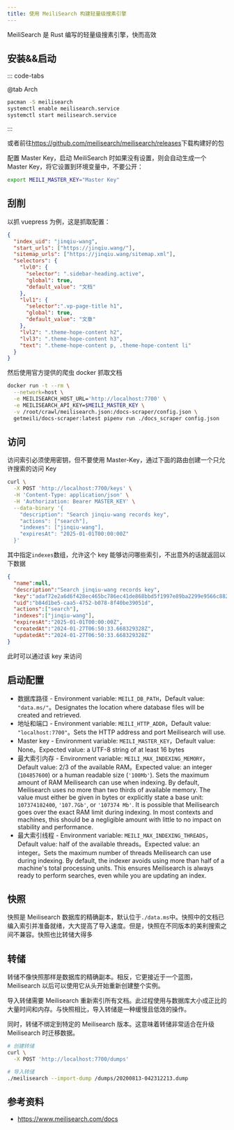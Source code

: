 ```yaml
---
title: 使用 MeiliSearch 构建轻量级搜素引擎
---
```


MeiliSearch 是 Rust 编写的轻量级搜素引擎，快而高效

## 安装&&启动

::: code-tabs

@tab Arch

```sh
pacman -S meilisearch
systemctl enable meilisearch.service
systemctl start meilisearch.service
```

:::

或者前往<https://github.com/meilisearch/meilisearch/releases>下载构建好的包

配置 Master Key，启动 MeiliSearch 时如果没有设置，则会自动生成一个 Master Key，将它设置到环境变量中，不要公开：

```sh
export MEILI_MASTER_KEY="Master Key"
```

## 刮削

以抓 vuepress 为例，这是抓取配置：

```json
{
  "index_uid": "jinqiu-wang",
  "start_urls": ["https://jinqiu.wang/"],
  "sitemap_urls": ["https://jinqiu.wang/sitemap.xml"],
  "selectors": {
    "lvl0": {
      "selector": ".sidebar-heading.active",
      "global": true,
      "default_value": "文档"
    },
    "lvl1": {
      "selector":".vp-page-title h1",
      "global": true,
      "default_value": "文章"
    },
    "lvl2": ".theme-hope-content h2",
    "lvl3": ".theme-hope-content h3",
    "text": ".theme-hope-content p, .theme-hope-content li"
  }
}
```

然后使用官方提供的爬虫 docker 抓取文档

```sh
docker run -t --rm \
  --network=host \
  -e MEILISEARCH_HOST_URL='http://localhost:7700' \
  -e MEILISEARCH_API_KEY=$MEILI_MASTER_KEY \
  -v /root/crawl/meilisearch.json:/docs-scraper/config.json \
  getmeili/docs-scraper:latest pipenv run ./docs_scraper config.json
```

## 访问

访问索引必须使用密钥，但不要使用 Master-Key，通过下面的路由创建一个只允许搜索的访问 Key

```sh
curl \
  -X POST 'http://localhost:7700/keys' \
  -H 'Content-Type: application/json' \
  -H 'Authorization: Bearer MASTER_KEY' \
  --data-binary '{
    "description": "Search jinqiu-wang records key",
    "actions": ["search"],
    "indexes": ["jinqiu-wang"],
    "expiresAt": "2025-01-01T00:00:00Z"
  }'
```

其中指定`indexes`数组，允许这个 key 能够访问哪些索引，不出意外的话就返回以下数据

```json
{
  "name":null,
  "description":"Search jinqiu-wang records key",
  "key":"adaf72e2a6d6f428ec465bc786ec41de868bbd5f1997e89ba2299e9566c88213",
  "uid":"b84d1be5-caa5-4752-b078-8f40be39051d",
  "actions":["search"],
  "indexes":["jinqiu-wang"],
  "expiresAt":"2025-01-01T00:00:00Z",
  "createdAt":"2024-01-27T06:50:33.668329328Z",
  "updatedAt":"2024-01-27T06:50:33.668329328Z"
}
```

此时可以通过该 key 来访问

## 启动配置

+ 数据库路径 - Environment variable: `MEILI_DB_PATH`，Default value: `"data.ms/"`。Designates the location where database files will be created and retrieved.
+ 地址和端口 - Environment variable: `MEILI_HTTP_ADDR`，Default value: `"localhost:7700"`。Sets the HTTP address and port Meilisearch will use.
+ Master key - Environment variable: `MEILI_MASTER_KEY`，Default value: None。Expected value: a UTF-8 string of at least 16 bytes
+ 最大索引内存 - Environment variable: `MEILI_MAX_INDEXING_MEMORY`，Default value: 2/3 of the available RAM。Expected value: an integer (`104857600`) or a human readable size (`'100Mb'`). Sets the maximum amount of RAM Meilisearch can use when indexing. By default, Meilisearch uses no more than two thirds of available memory. The value must either be given in bytes or explicitly state a base unit: `107374182400`, `'107.7Gb'`, or `'107374 Mb'`. It is possible that Meilisearch goes over the exact RAM limit during indexing. In most contexts and machines, this should be a negligible amount with little to no impact on stability and performance.
+ 最大索引线程 - Environment variable: `MEILI_MAX_INDEXING_THREADS`，Default value: half of the available threads。Expected value: an integer。Sets the maximum number of threads Meilisearch can use during indexing. By default, the indexer avoids using more than half of a machine's total processing units. This ensures Meilisearch is always ready to perform searches, even while you are updating an index.

## 快照

快照是 Meilisearch 数据库的精确副本，默认位于`./data.ms`中。快照中的文档已编入索引并准备就绪，大大提高了导入速度。但是，快照在不同版本的美利搜索之间不兼容。快照也比转储大得多

## 转储

转储不像快照那样是数据库的精确副本。相反，它更接近于一个蓝图，Meilisearch 以后可以使用它从头开始重新创建整个实例。

导入转储需要 Meilisearch 重新索引所有文档。此过程使用与数据库大小成正比的大量时间和内存。与快照相比，导入转储是一种缓慢且低效的操作。

同时，转储不绑定到特定的 Meilisearch 版本。这意味着转储非常适合在升级 Meilisearch 时迁移数据。

```sh
# 创建转储
curl \
  -X POST 'http://localhost:7700/dumps'
```

```sh
# 导入转储
./meilisearch --import-dump /dumps/20200813-042312213.dump
```

## 参考资料

+ <https://www.meilisearch.com/docs>
